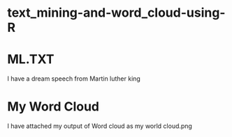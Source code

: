 # text_mining-and-word_cloud-using-R

# ML.TXT
<p>I have a dream speech from Martin luther king</p>

# My Word Cloud 
I have attached my output of Word cloud as my world cloud.png
